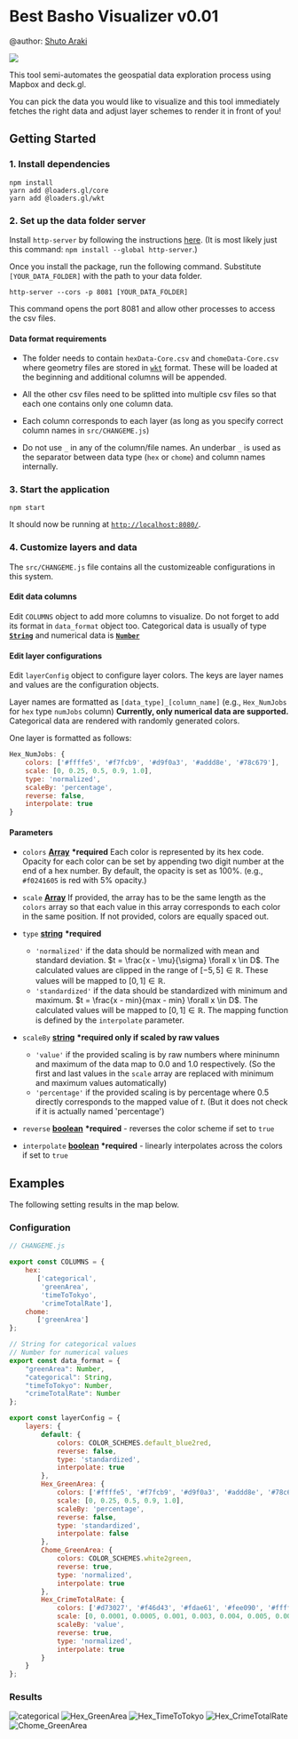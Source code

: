 # Best Basho Visualizer v0.01

@author: [Shuto Araki](https://github.com/ShutoAraki)

![](docs/img/timeToTokyoInterpolated.png)

This tool semi-automates the geospatial data exploration process using Mapbox and deck.gl.

You can pick the data you would like to visualize and this tool immediately fetches the right data and adjust layer schemes to render it in front of you!

## Getting Started
### 1. Install dependencies
```
npm install
yarn add @loaders.gl/core
yarn add @loaders.gl/wkt
```

### 2. Set up the data folder server
Install `http-server` by following the instructions [here](https://www.npmjs.com/package/http-server). (It is most likely just this command: `npm install --global http-server`.)

Once you install the package, run the following command. Substitute `[YOUR_DATA_FOLDER]` with the path to your data folder.
```
http-server --cors -p 8081 [YOUR_DATA_FOLDER]
```
This command opens the port 8081 and allow other processes to access the csv files.

#### Data format requirements

- The folder needs to contain `hexData-Core.csv` and `chomeData-Core.csv` where geometry files are stored in [`wkt`](https://en.wikipedia.org/wiki/Well-known_text_representation_of_geometry) format. These will be loaded at the beginning and additional columns will be appended.

- All the other csv files need to be splitted into multiple csv files so that each one contains only one column data.

- Each column corresponds to each layer (as long as you specify correct column names in `src/CHANGEME.js`)

- Do not use `_` in any of the column/file names. An underbar `_` is used as the separator between data type (`hex` or `chome`) and column names internally.

### 3. Start the application
```
npm start
```
It should now be running at [`http://localhost:8080/`](http://localhost:8080/).

### 4. Customize layers and data
The `src/CHANGEME.js` file contains all the customizeable configurations in this system.

#### Edit data columns
Edit `COLUMNS` object to add more columns to visualize. Do not forget to add its format in `data_format` object too. Categorical data is usually of type **[`String`][42]** and numerical data is **[`Number`][44]**

#### Edit layer configurations
Edit `layerConfig` object to configure layer colors. The keys are layer names and values are the configuration objects.

Layer names are formatted as `[data_type]_[column_name]` (e.g., `Hex_NumJobs` for `hex` type `numJobs` column) **Currently, only numerical data are supported.** Categorical data are rendered with randomly generated colors.

One layer is formatted as follows:

```js
Hex_NumJobs: {
    colors: ['#ffffe5', '#f7fcb9', '#d9f0a3', '#addd8e', '#78c679'],
    scale: [0, 0.25, 0.5, 0.9, 1.0],
    type: 'normalized',
    scaleBy: 'percentage',
    reverse: false,
    interpolate: true
}
```

#### Parameters

- `colors` **[Array][41]** **\*required**
Each color is represented by its hex code. Opacity for each color can be set by appending two digit number at the end of a hex number. By default, the opacity is set as 100%. (e.g., `#f0241605` is red with 5% opacity.)

- `scale` **[Array][41]**
If provided, the array has to be the same length as the `colors` array so that each value in this array corresponds to each color in the same position.
If not provided, colors are equally spaced out.

- `type` **[string][42]** **\*required**
    - `'normalized'` if the data should be normalized with mean and standard deviation. $t = \frac{x - \mu}{\sigma} \forall x \in D$. 
    The calculated values are clipped in the range of $[-5, 5] \in \mathbb{R}$. These values will be mapped to $[0, 1] \in \mathbb{R}$.
    - `'standardized'` if the data should be standardized with minimum and maximum. $t = \frac{x - min}{max - min} \forall x \in D$. The calculated values will be mapped to $[0, 1] \in \mathbb{R}$.
    The mapping function is defined by the `interpolate` parameter.

- `scaleBy` **[string][42]** **\*required only if scaled by raw values**
    - `'value'` if the provided scaling is by raw numbers where mininumn and maximum of the data map to 0.0 and 1.0 respectively. (So the first and last values in the `scale` array are replaced with minimum and maximum values automatically)
    - `'percentage'` if the provided scaling is by percentage where 0.5 directly corresponds to the mapped value of $t$. (But it does not check if it is actually named 'percentage')

- `reverse` **[boolean][43]** **\*required** - reverses the color scheme if set to `true`
- `interpolate` **[boolean][43]** **\*required** - linearly interpolates across the colors if set to `true`

## Examples

The following setting results in the map below.

### Configuration
```js
// CHANGEME.js

export const COLUMNS = {
    hex: 
       ['categorical',
        'greenArea',
        'timeToTokyo',
        'crimeTotalRate'],
    chome:
       ['greenArea']
};

// String for categorical values
// Number for numerical values
export const data_format = {
    "greenArea": Number,
    "categorical": String,
    "timeToTokyo": Number,
    "crimeTotalRate": Number
};

export const layerConfig = {
    layers: {
        default: {
            colors: COLOR_SCHEMES.default_blue2red,
            reverse: false,
            type: 'standardized',
            interpolate: true
        },
        Hex_GreenArea: {
            colors: ['#ffffe5', '#f7fcb9', '#d9f0a3', '#addd8e', '#78c679'],
            scale: [0, 0.25, 0.5, 0.9, 1.0],
            scaleBy: 'percentage',
            reverse: false,
            type: 'standardized',
            interpolate: false
        },
        Chome_GreenArea: {
            colors: COLOR_SCHEMES.white2green,
            reverse: true,
            type: 'normalized',
            interpolate: true
        },
        Hex_CrimeTotalRate: {
            colors: ['#d73027', '#f46d43', '#fdae61', '#fee090', '#ffffbf', '#e0f3f8', '#abd9e9', '#74add1', '#4575b4'],
            scale: [0, 0.0001, 0.0005, 0.001, 0.003, 0.004, 0.005, 0.006, 0.008],
            scaleBy: 'value',
            reverse: true,
            type: 'normalized',
            interpolate: true
        }
    }
};
```

### Results
![categorical](docs/img/categorical.png)
![Hex_GreenArea](docs/img/greenArea.png)
![Hex_TimeToTokyo](docs/img/timeToTokyo.png)
![Hex_CrimeTotalRate](docs/img/totalCrimeRate.png)
![Chome_GreenArea](docs/img/chomeGreenArea.png)




[40]: https://developer.mozilla.org/docs/Web/JavaScript/Reference/Global_Objects/Object
[41]: https://developer.mozilla.org/docs/Web/JavaScript/Reference/Global_Objects/Array
[42]: https://developer.mozilla.org/docs/Web/JavaScript/Reference/Global_Objects/String
[43]: https://developer.mozilla.org/docs/Web/JavaScript/Reference/Global_Objects/Boolean
[44]: https://developer.mozilla.org/docs/Web/JavaScript/Reference/Global_Objects/Number
[45]: https://developer.mozilla.org/docs/Web/JavaScript/Reference/Statements/function